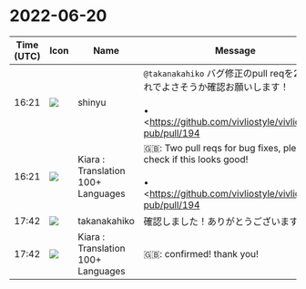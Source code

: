# 2022-06-20

|Time (UTC)|Icon|Name|Message|
|---|---|---|---|
|16:21|![](https://avatars.slack-edge.com/2018-04-27/354445776386_e258f5ed5ba887b08668_72.jpg)|shinyu|`@takanakahiko` バグ修正のpull reqを2件、これでよさそうか確認お願いします！<br><br>• <https://github.com/vivliostyle/vivliostyle-pub/pull/194|fix: Enable http mode always><br>• <https://github.com/vivliostyle/vivliostyle-pub/pull/195|fix: PDF build failed with custom theme><br>それから、<br><https://github.com/vivliostyle/vivliostyle-pub/pulls><br>にdependabotのpull reqもありますが、マージして問題ないですか？|
|16:21|![](https://avatars.slack-edge.com/2021-08-02/2324149410423_2aa7423c4133ecb9f168_72.png)|Kiara : Translation 100+ Languages|🇬🇧:  Two pull reqs for bug fixes, please check if this looks good!<br><br>• <https://github.com/vivliostyle/vivliostyle-pub/pull/194 | fix: Enable http mode always><br>• <https://github.com/vivliostyle/vivliostyle-pub/pull/195 | fix: PDF build failed with custom theme><br>after that,<br><https://github.com/vivliostyle/vivliostyle-pub/pulls><br>There is also a pull req for dependabot, is it okay to merge it?|
|17:42|![](https://secure.gravatar.com/avatar/0479057e04d0dbef40692b5f171f60e4.jpg?s=72&d=https%3A%2F%2Fa.slack-edge.com%2Fdf10d%2Fimg%2Favatars%2Fava_0015-72.png)|takanakahiko|確認しました！ありがとうございます！|
|17:42|![](https://avatars.slack-edge.com/2021-08-02/2324149410423_2aa7423c4133ecb9f168_72.png)|Kiara : Translation 100+ Languages|🇬🇧: confirmed! thank you!|
